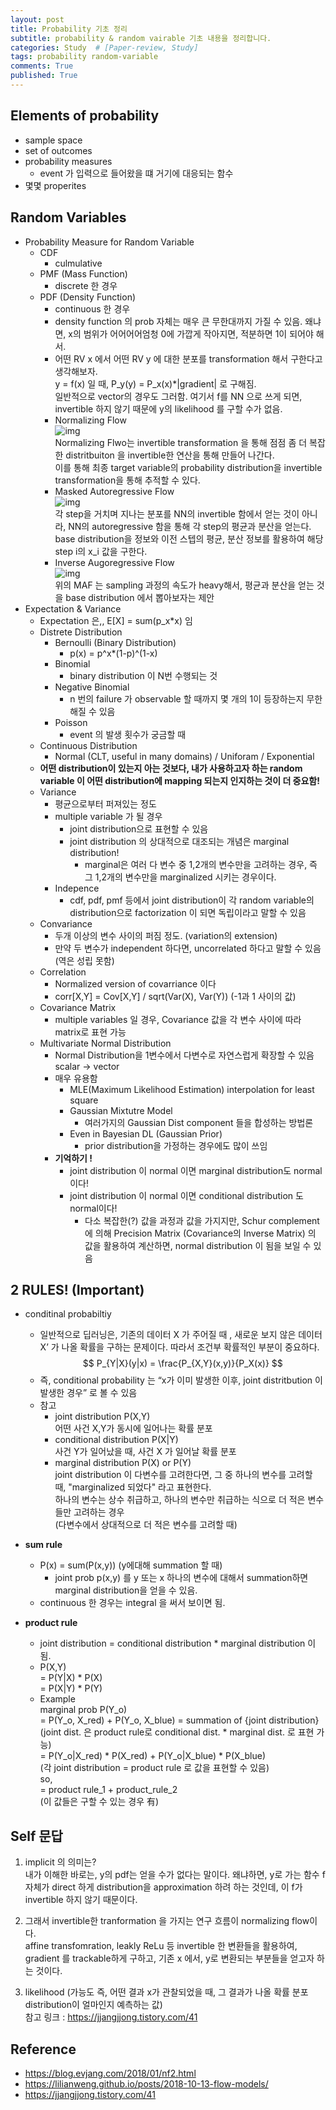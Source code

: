 ```yaml
---
layout: post
title: Probability 기초 정리 
subtitle: probability & random vairable 기초 내용을 정리합니다. 
categories: Study  # [Paper-review, Study] 
tags: probability random-variable
comments: True
published: True
---
```

## Elements of probability
- sample space
- set of outcomes
- probability measures
    - event 가 입력으로 들어왔을 떄 거기에 대응되는 함수
- 몇몇 properites
## Random Variables
- Probability Measure for Random Variable
    - CDF <br>
        - culmulative <br>
    - PMF (Mass Function) <br>
        - discrete 한 경우 <br>
    - PDF (Density Function) <br>
        - continuous 한 경우 <br>
        - density function 의 prob 자체는 매우 큰 무한대까지 가질 수 있음. 왜냐면, x의 범위가 어어어어엄청 0에 가깝게 작아지면, 적분하면 1이 되어야 해서. <br>
        - 어떤 RV x 에서 어떤 RV y 에 대한 분포를 transformation 해서 구한다고 생각해보자.<br>
            y = f(x) 일 때,  P_y(y) = P_x(x)*|gradient| 로 구해짐. <br>
            일반적으로 vector의 경우도 그러함. 여기서 f를 NN 으로 쓰게 되면, invertible 하지 않기 때문에 y의 likelihood 를 구할 수가 없음. <br>
        - Normalizing Flow <br>
            ![img](/assets/images/prob/nf.png) <br>
            Normalizing Flwo는 invertible transformation 을 통해 점점 좀 더 복잡한 distritbuiton 을 invertible한 연산을 통해 만들어 나간다. <br>
            이를 통해 최종 target variable의 probability distribution을 invertible transformation을 통해 추적할 수 있다. <br>
        - Masked Autoregressive Flow <br>
            ![img](/assets/images/prob/maf.png) <br>
            각 step을 거치며 지나는 분포를 NN의 invertible 함에서 얻는 것이 아니라, NN의 autoregressive 함을 통해 각 step의 평균과 분산을 얻는다. <br>
            base distribution을 정보와 이전 스텝의 평균, 분산 정보를 활용하여 해당 step i의 x_i 값을 구한다. <br>
        - Inverse Augoregressive Flow <br>
            ![img](/assets/images/prob/iaf.png) <br>
            위의 MAF 는 sampling 과정의 속도가 heavy해서, 평균과 분산을 얻는 것을 base distribution 에서 뽑아보자는 제안 <br>
- Expectation & Variance <br>
    - Expectation 은,, E[X] = sum(p_x*x) 임
    - Distrete Distribution
        - Bernoulli (Binary Distribution)
            - p(x) = p^x*(1-p)^(1-x)
        - Binomial
            - binary distribution 이 N번 수행되는 것
        - Negative Binomial
            - n 번의 failure 가 observable 할 때까지 몇 개의 1이 등장하는지 
            무한해질 수 있음
        - Poisson
            - event 의 발생 횟수가 궁금할 때
    - Continuous Distribution
        - Normal (CLT, useful in many domains) / Uniforam / Exponential
    - **어떤 distribution이 있는지 아는 것보다, 내가 사용하고자 하는 random variable 이 어떤 distribution에 mapping 되는지 인지하는 것이 더 중요함!**
    - Variance
        - 평균으로부터 퍼져있는 정도 
        - multiple variable 가 될 경우
            - joint distribution으로 표현할 수 있음 
            - joint distribution 의 상대적으로 대조되는 개념은 marginal distribution! 
                - marginal은 여러 다 변수 중 1,2개의 변수만을 고려하는 경우, 즉 그 1,2개의 변수만을 marginalized 시키는 경우이다.
        - Indepence
            - cdf, pdf, pmf 등에서 joint distribution이 각 random variable의 distribution으로 factorization 이 되면 독립이라고 말할 수 있음
    - Convariance
        - 두개 이상의 변수 사이의 퍼짐 정도. (variation의 extension)
        - 만약 두 변수가 independent 하다면, uncorrelated 하다고 말할 수 있음 
        (역은 성립 못함)
    - Correlation
        - Normalized version of covarriance 이다
        - corr[X,Y] = Cov[X,Y] / sqrt(Var(X), Var(Y)) (-1과 1 사이의 값)
    - Covariance Matrix
        - multiple variables 일 경우, Covariance 값을 각 변수 사이에 따라 matrix로 표현 가능
    - Multivariate Normal Distribution
        - Normal Distribution을 1변수에서 다변수로 자연스럽게 확장할 수 있음
            scalar → vector 
        - 매우 유용함
            - MLE(Maximum Likelihood Estimation) interpolation for least square
            - Gaussian Mixtutre Model
                - 여러가지의 Gaussian Dist component 들을 합성하는 방법론
            - Even in Bayesian DL (Gaussian Prior)
                - prior distribution을 가정하는 경우에도 많이 쓰임 
        - **기억하기 !**
            - joint distribution 이 normal 이면 marginal distribution도 normal 이다!
            - joint distribution 이 normal 이면 conditional distribution 도 normal이다!
                - 다소 복잡한(?) 값을 과정과 값을 가지지만, Schur complement 에 의해 Precision Matrix (Covariance의 Inverse Matrix) 의 값을 활용하여 계산하면, normal distribution 이 됨을 보일 수 있음
## 2 RULES! (Important)
- conditinal probabiltiy <br>
    - 일반적으로 딥러닝은, 기존의 데이터 X 가 주어질 때 , 새로운 보지 않은 데이터 X’ 가 나올 확률을 구하는 문제이다. 따라서 조건부 확률적인 부분이 중요하다. <br>
    $$
    P_{Y|X}(y|x) = \frac{P_{X,Y}(x,y)}{P_X(x)}
    $$
    - 즉, conditional probability 는 “x가 이미 발생한 이후, joint distritbution 이 발생한 경우” 로 볼 수 있음<br>
    - 참고 <br>
        - joint distribution P(X,Y) <br>
            어떤 사건 X,Y가 동시에 일어나는 확률 분포 <br>
        - conditional distribution P(X|Y) <br>
            사건 Y가 일어났을 때, 사건 X 가 일어날 확률 분포 <br>
        - marginal distribution P(X) or P(Y)  <br>
            joint distribution 이 다변수를 고려한다면, 그 중 하나의 변수를 고려할 때, "marginalized 되었다" 라고 표현한다. <br>
            하나의 변수는 상수 취급하고, 하나의 변수만 취급하는 식으로 더 적은 변수들만 고려하는 경우 <br>
            (다변수에서 상대적으로 더 적은 변수를 고려할 때) <br>
            
- **sum rule**
    - P(x) = sum(P(x,y)) (y에대해 summation 할 때) <br>
        - joint prob p(x,y) 를 y 또는 x 하나의 변수에 대해서 summation하면 marginal distribution을 얻을 수 있음.<br>
    - continuous 한 경우는 integral 을 써서 보이면 됨.<br>

- **product rule**
    - joint distribution = conditional distribution * marginal distribution 이 됨.<br>
    - P(X,Y) <br>
        = P(Y|X) * P(X) <br>
        = P(X|Y) * P(Y) <br>
    - Example <br>
        marginal prob P(Y_o)  <br>
        = P(Y_o, X_red) + P(Y_o, X_blue)
        = summation of {joint distribution} (joint dist. 은 product rule로 conditional dist. * marginal dist. 로 표현 가능) <br>
        = P(Y_o|X_red) * P(X_red) + P(Y_o|X_blue) * P(X_blue) <br>
            (각 joint distribution = product rule 로 값을 표현할 수 있음)<br>
            so, <br>
            = product rule_1 + product_rule_2 <br>
            (이 값들은 구할 수 있는 경우 有)<br>

## Self 문답 
1. implicit 의 의미는? <br>
    내가 이해한 바로는, y의 pdf는 얻을 수가 없다는 말이다. 왜냐하면, y로 가는 함수 f 자체가 direct 하게 distribution을 approximation 하려 하는 것인데, 이 f가 invertible 하지 않기 때문이다. <br>

2. 그래서 invertible한 tranformation 을 가지는 연구 흐름이 normalizing flow이다. <br>
    affine transfomration, leakly ReLu 등 invertible 한 변환들을 활용하여, gradient 를 trackable하게 구하고, 기존 x 에서, y로 변환되는 부분들을 얻고자 하는 것이다. <br>

3. likelihood (가능도 즉, 어떤 결과 x가 관찰되었을 때, 그 결과가 나올 확률 분포 distribution이 얼마인지 예측하는 값) <br>
    참고 링크 : https://jjangjjong.tistory.com/41 <br>

## Reference 
- https://blog.evjang.com/2018/01/nf2.html
- https://lilianweng.github.io/posts/2018-10-13-flow-models/
- https://jjangjjong.tistory.com/41